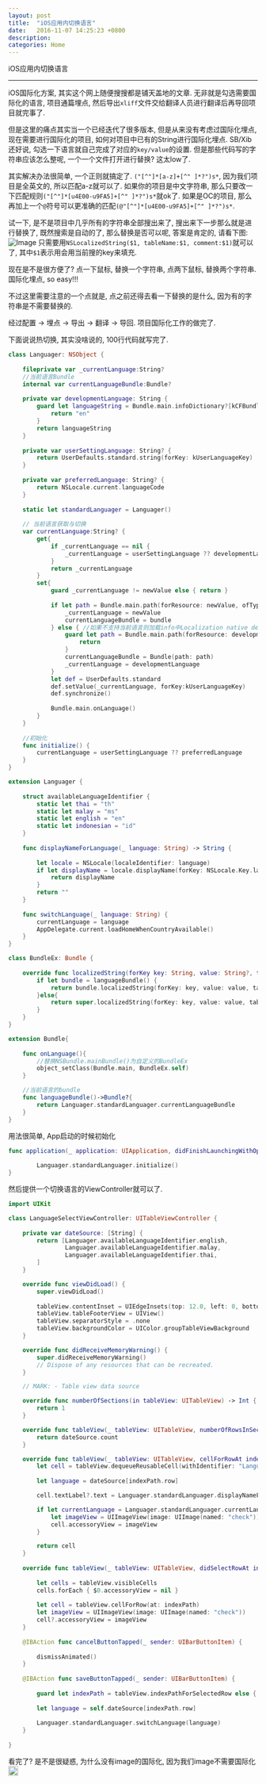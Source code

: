 ```yaml
---
layout: post
title:  "iOS应用内切换语言"
date:   2016-11-07 14:25:23 +0800
description: 
categories: Home
---
```


iOS应用内切换语言

---

iOS国际化方案, 其实这个网上随便搜搜都是铺天盖地的文章.
无非就是勾选需要国际化的语言, 项目通篇埋点, 然后导出`xliff`文件交给翻译人员进行翻译后再导回项目就完事了.

但是这里的痛点其实当一个已经迭代了很多版本, 但是从来没有考虑过国际化埋点, 现在需要进行国际化的项目, 如何对项目中已有的String进行国际化埋点. SB/Xib还好说, 勾选一下语言就自己完成了对应的`key/value`的设置. 但是那些代码写的字符串应该怎么整呢, 一个一个文件打开进行替换? 这太low了.

其实解决办法很简单, 一个正则就搞定了. `("[^"]*[a-z]+[^" ]*?")s*`, 因为我们项目是全英文的, 所以匹配a-z就可以了. 如果你的项目是中文字符串, 那么只要改一下匹配规则`("[^"]*[u4E00-u9FA5]+[^" ]*?")s*`就ok了. 如果是OC的项目, 那么再加上一个`@`符号可以更准确的匹配`(@"[^"]*[u4E00-u9FA5]+[^" ]*?")s*`. 

试一下, 是不是项目中几乎所有的字符串全部搜出来了, 搜出来下一步那么就是进行替换了, 既然搜索是自动的了, 那么替换是否可以呢, 答案是肯定的, 请看下图:
![Image](http://www.cabbage.space/assets/images/i18n.png)
只需要用`NSLocalizedString($1, tableName:$1, comment:$1)`就可以了, 其中`$1`表示用会用当前搜的key来填充.

现在是不是很方便了? 点一下鼠标, 替换一个字符串, 点两下鼠标, 替换两个字符串. 国际化埋点, so easy!!!

不过这里需要注意的一个点就是, 点之前还得去看一下替换的是什么, 因为有的字符串是不需要替换的.

经过配置 -> 埋点 -> 导出 -> 翻译 -> 导回. 项目国际化工作的做完了. 

下面说说热切换, 其实没啥说的, 100行代码就写完了.

```swift
class Languager: NSObject {
    
    fileprivate var _currentLanguage:String?
    //当前语言Bundle
    internal var currentLanguageBundle:Bundle?
    
    private var developmentLanguage: String {
        guard let languageString = Bundle.main.infoDictionary?[kCFBundleDevelopmentRegionKey as String] as? String else {
            return "en"
        }
        return languageString
    }
    
    private var userSettingLanguage: String? {
        return UserDefaults.standard.string(forKey: kUserLanguageKey)
    }
    
    private var preferredLanguage: String? {
        return NSLocale.current.languageCode
    }
    
    static let standardLanguager = Languager()
    
    // 当前语言获取与切换
    var currentLanguage:String? {
        get{
            if _currentLanguage == nil {
                _currentLanguage = userSettingLanguage ?? developmentLanguage
            }
            return _currentLanguage
        }
        set{
            guard _currentLanguage != newValue else { return }
            
            if let path = Bundle.main.path(forResource: newValue, ofType: "lproj"), let bundle = Bundle(path:path) {
                _currentLanguage = newValue
                currentLanguageBundle = bundle
            } else { //如果不支持当前语言则加载info中Localization native development region中的值的lporj
                guard let path = Bundle.main.path(forResource: developmentLanguage, ofType: "lproj" ) else {
                    return
                }
                currentLanguageBundle = Bundle(path: path)
                _currentLanguage = developmentLanguage
            }
            let def = UserDefaults.standard
            def.setValue(_currentLanguage, forKey:kUserLanguageKey)
            def.synchronize()
            
            Bundle.main.onLanguage()
        }
    }
    
    //初始化
    func initialize() {
        currentLanguage = userSettingLanguage ?? preferredLanguage
    }
}

extension Languager {
    
    struct availableLanguageIdentifier {
        static let thai = "th"
        static let malay = "ms"
        static let english = "en"
        static let indonesian = "id"
    }
    
    func displayNameForLanguage(_ language: String) -> String {
        
        let locale = NSLocale(localeIdentifier: language)
        if let displayName = locale.displayName(forKey: NSLocale.Key.languageCode, value: language) {
            return displayName
        }
        return ""
    }
    
    func switchLanguage(_ language: String) {
        currentLanguage = language
        AppDelegate.current.loadHomeWhenCountryAvailable()
    }
}

class BundleEx: Bundle {
    
    override func localizedString(forKey key: String, value: String?, table tableName: String?) -> String {
        if let bundle = languageBundle() {
            return bundle.localizedString(forKey: key, value: value, table: tableName)
        }else{
            return super.localizedString(forKey: key, value: value, table: tableName)
        }
    }
}

extension Bundle{
    
    func onLanguage(){
        //替换NSBundle.mainBundle()为自定义的BundleEx
        object_setClass(Bundle.main, BundleEx.self)
    }

    //当前语言的bundle
    func languageBundle()->Bundle?{
        return Languager.standardLanguager.currentLanguageBundle
    }
}


```

用法很简单, App启动的时候初始化

```swift
func application(_ application: UIApplication, didFinishLaunchingWithOptions launchOptions: [UIApplicationLaunchOptionsKey: Any]?) -> Bool {
        
        Languager.standardLanguager.initialize()
}
```

然后提供一个切换语言的ViewController就可以了.

```swift
import UIKit

class LanguageSelectViewController: UITableViewController {
    
    private var dateSource: [String] {
        return [Languager.availableLanguageIdentifier.english,
                Languager.availableLanguageIdentifier.malay,
                Languager.availableLanguageIdentifier.thai,
        ]
    }

    override func viewDidLoad() {
        super.viewDidLoad()
        
        tableView.contentInset = UIEdgeInsets(top: 12.0, left: 0, bottom: 0, right: 0)
        tableView.tableFooterView = UIView()
        tableView.separatorStyle = .none
        tableView.backgroundColor = UIColor.groupTableViewBackground
    }

    override func didReceiveMemoryWarning() {
        super.didReceiveMemoryWarning()
        // Dispose of any resources that can be recreated.
    }

    // MARK: - Table view data source

    override func numberOfSections(in tableView: UITableView) -> Int {
        return 1
    }

    override func tableView(_ tableView: UITableView, numberOfRowsInSection section: Int) -> Int {
        return dateSource.count
    }

    override func tableView(_ tableView: UITableView, cellForRowAt indexPath: IndexPath) -> UITableViewCell {
        let cell = tableView.dequeueReusableCell(withIdentifier: "LanguageCell", for: indexPath)
        
        let language = dateSource[indexPath.row]

        cell.textLabel?.text = Languager.standardLanguager.displayNameForLanguage(language)

        if let currentLanguage = Languager.standardLanguager.currentLanguage, currentLanguage == language {
            let imageView = UIImageView(image: UIImage(named: "check"))
            cell.accessoryView = imageView
        }

        return cell
    }
    
    override func tableView(_ tableView: UITableView, didSelectRowAt indexPath: IndexPath) {
        
        let cells = tableView.visibleCells
        cells.forEach { $0.accessoryView = nil }
        
        let cell = tableView.cellForRow(at: indexPath)
        let imageView = UIImageView(image: UIImage(named: "check"))
        cell?.accessoryView = imageView
    }
    
    @IBAction func cancelButtonTapped(_ sender: UIBarButtonItem) {
        
        dismissAnimated()
    }
    
    @IBAction func saveButtonTapped(_ sender: UIBarButtonItem) {
        
        guard let indexPath = tableView.indexPathForSelectedRow else { return }
        
        let language = self.dateSource[indexPath.row]
        
        Languager.standardLanguager.switchLanguage(language)
    }
    
}
```

看完了? 是不是很疑惑, 为什么没有image的国际化, 因为我们image不需要国际化 <img class="emoji" title=":blush:" alt=":blush:" src="https://assets-cdn.github.com/images/icons/emoji/unicode/1f62a.png" height="20" width="20" align="absmiddle">
